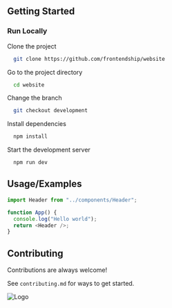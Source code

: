 ## Getting Started

### Run Locally

Clone the project

```bash
  git clone https://github.com/frontendship/website
```

Go to the project directory

```bash
  cd website
```

Change the branch

```bash
  git checkout development
```

Install dependencies

```bash
  npm install
```

Start the development server

```bash
  npm run dev
```

## Usage/Examples

```javascript
import Header from "../components/Header";

function App() {
  console.log("Hello world");
  return <Header />;
}
```

## Contributing

Contributions are always welcome!

See `contributing.md` for ways to get started.

![Logo](https://camo.githubusercontent.com/2d9ba588f573fd812658381f62e52bc54aaa780827a82b2608341fb908f08cff/68747470733a2f2f6d656469612e646973636f72646170702e6e65742f6174746163686d656e74732f313032353334383134313335343037343132342f313033303932373536343034303036313130382f547769747465725f42616e6e65722e706e673f77696474683d31343430266865696768743d343830)
